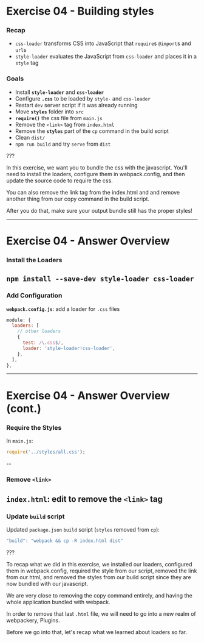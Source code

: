 # Exercise 04 - Building styles

### Recap

- `css-loader` transforms CSS into JavaScript that `require`s `@import`s and `url`s
- `style-loader` evaluates the JavaScript from `css-loader` and places it in a `style` tag

### Goals

- Install **`style-loader`** and **`css-loader`**
- Configure **`.css`** to be loaded by `style-` and `css-loader`
- Restart `dev` server script if it was already running
- Move **`styles`** folder into `src`
- **`require()`** the css file from `main.js`
- Remove the `<link>` tag from `index.html`
- Remove the **`styles`** part of the `cp` command in the build script
- Clean `dist/`
- `npm run build` and try `serve` from `dist`

???

In this exercise, we want you to bundle the css with the javascript.  You'll need to install the loaders, configure them in webpack.config, and then update the source code to require the css.

You can also remove the link tag from the index.html and and remove another
thing from our copy command in the build script.

After you do that, make sure your output bundle still has the proper styles!

---

# Exercise 04 - Answer Overview

### Install the Loaders

**`npm install --save-dev style-loader css-loader`**
--

### Add Configuration

**`webpack.config.js`**: add a loader for `.css` files

```js
module: {
  loaders: [
    // other loaders
    {
      test: /\.css$/,
      loader: 'style-loader!css-loader',
    },
  ],
},
```

---
# Exercise 04 - Answer Overview (cont.)

### Require the Styles

In `main.js`:

```js
require('../styles/all.css');
```
--

### Remove `<link>`

**`index.html`**: edit to remove the `<link>` tag
--

### Update `build` script

Updated `package.json` `build` script (`styles` removed from `cp`):

```js
"build": "webpack && cp -R index.html dist"
```

???

To recap what we did in this exercise, we installed our loaders, configured them in webpack.config, required the style from our script, removed the link from our html, and removed the styles from our build script since they are now bundled with our javascript.

We are very close to removing the copy command entirely, and having the whole application bundled with webpack.

In order to remove that last `.html` file, we will need to go into a new realm of webpackery, Plugins.

Before we go into that, let's recap what we learned about loaders so far.
